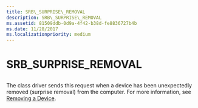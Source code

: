 ```yaml
---
title: SRB\_SURPRISE\_REMOVAL
description: SRB\_SURPRISE\_REMOVAL
ms.assetid: 81509ddb-0d9a-4f42-b38d-fe8836727b4b
ms.date: 11/28/2017
ms.localizationpriority: medium
---
```


# SRB\_SURPRISE\_REMOVAL


## <span id="ddk_srb_surprise_removal_ks"></span><span id="DDK_SRB_SURPRISE_REMOVAL_KS"></span>


The class driver sends this request when a device has been unexpectedly removed (surprise removal) from the computer. For more information, see [Removing a Device](https://msdn.microsoft.com/library/windows/hardware/ff561046).

 

 






